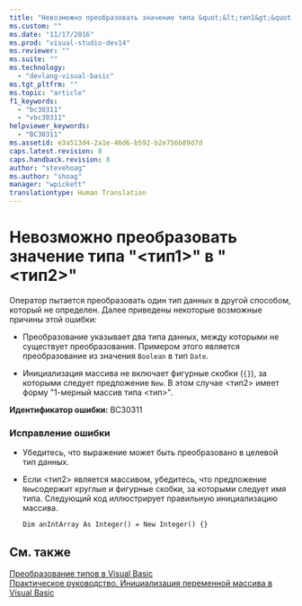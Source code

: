 ```yaml
---
title: "Невозможно преобразовать значение типа &quot;&lt;тип1&gt;&quot; в &quot;&lt;тип2&gt;&quot; | Microsoft Docs"
ms.custom: ""
ms.date: "11/17/2016"
ms.prod: "visual-studio-dev14"
ms.reviewer: ""
ms.suite: ""
ms.technology: 
  - "devlang-visual-basic"
ms.tgt_pltfrm: ""
ms.topic: "article"
f1_keywords: 
  - "bc30311"
  - "vbc30311"
helpviewer_keywords: 
  - "BC30311"
ms.assetid: e3a513d4-2a1e-46d6-b592-b2e756b89d7d
caps.latest.revision: 8
caps.handback.revision: 8
author: "stevehoag"
ms.author: "shoag"
manager: "wpickett"
translationtype: Human Translation
---
```

# Невозможно преобразовать значение типа &quot;&lt;тип1&gt;&quot; в &quot;&lt;тип2&gt;&quot;
Оператор пытается преобразовать один тип данных в другой способом, который не определен. Далее приведены некоторые возможные причины этой ошибки:  
  
-   Преобразование указывает два типа данных, между которыми не существует преобразования. Примером этого является преобразование из значения `Boolean` в тип `Date`.  
  
-   Инициализация массива не включает фигурные скобки \(`{}`\), за которыми следует предложение `New`. В этом случае \<тип2\> имеет форму "1\-мерный массив типа \<тип\>".  
  
 **Идентификатор ошибки:** BC30311  
  
### Исправление ошибки  
  
-   Убедитесь, что выражение может быть преобразовано в целевой тип данных.  
  
-   Если \<тип2\> является массивом, убедитесь, что предложение `New`содержит круглые и фигурные скобки, за которыми следует имя типа. Следующий код иллюстрирует правильную инициализацию массива.  
  
    ```  
    Dim anIntArray As Integer() = New Integer() {}  
    ```  
  
## См. также  
 [Преобразование типов в Visual Basic](../../visual-basic/programming-guide/language-features/data-types/type-conversions.md)   
 [Практическое руководство. Инициализация переменной массива в Visual Basic](../../visual-basic/programming-guide/language-features/arrays/how-to-initialize-an-array-variable.md)